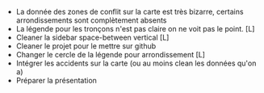 - La donnée des zones de conflit sur la carte est très bizarre, certains arrondissements sont complètement absents
- La légende pour les tronçons n'est pas claire on ne voit pas le point. [L]
- Cleaner la sidebar space-between vertical [L]
- Cleaner le projet pour le mettre sur github
- Changer le cercle de la légende pour arrondissement [L]
- Intégrer les accidents sur la carte (ou au moins clean les données qu'on a)
- Préparer la présentation
